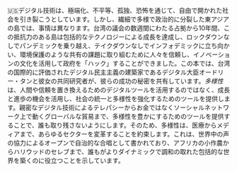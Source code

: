 🇺🇸デジタル技術は、極端化、不平等、孤独、恐怖を通じて、自由で開かれた社会を引き裂こうとしています。しかし、繊細で多様で政治的に分裂した東アジアの島では、事情は異なります。台湾の議会の数週間にわたる占拠から10年間、この抵抗力のある島は包括的なテクノロジーによる成長を達成し、ロックダウンなしでパンデミックを乗り越え、テイクダウンなしでインフォデミックに立ち向かい、環境保護のような共有の課題に取り組むために人々を信頼し、イノベーションの文化を活用して政府を「ハック」することができました。この本では、台湾の国際的に評価されたデジタル民主主義の建築家であるデジタル大臣オードリー・タンと彼女の共同研究者が、彼らの成功の秘密を共有しています。*多様性*は、人間や信頼を置き換えるためのデジタルツールを活用するのではなく、成長と進歩の機会を活用し、社会の統一と多様性を強化するためのツールを提供します。親密なデジタル技術によるテレパシーからお金ではなくソーシャルネットワーク上で動くグローバルな貿易まで、多様性を豊かにするためのツールを提供することで、誰も取り残さないようにします。そのため、多様性は、医療からメディアまで、あらゆるセクターを変革することを約束します。これは、世界中の声の協力によるオープンで自治的な合唱として書かれており、アフリカの小作農からハリウッドのセレブまで、誰もがよりダイナミックで調和の取れた包括的な世界を築くのに役立つことを示しています。
